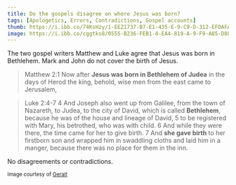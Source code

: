 ```yaml
---
title: Do the gospels disagree on where Jesus was born?
tags: [Apologetics, Errors, Contradictions, Gospel accounts]
thumb: https://i.ibb.co/74KsHzy/1-EE21737-B7-E1-435-E-9-C9-D-312-EFDAFAA86.jpg
image: https://i.ibb.co/cggtks8/0555-B236-FEB1-4-EA4-819-A-9-F9-A85-D88-DEC.jpg
---
```

The two gospel writers Matthew and Luke agree that Jesus was born in Bethlehem. Mark and John do not cover the birth of Jesus.

> Matthew 2:1 Now after **Jesus was born in Bethlehem of Judea** in the days of Herod the king, behold, wise men from the east came to Jerusalem, 

> Luke 2:4-7 4 And Joseph also went up from Galilee, from the town of Nazareth, to Judea, to the city of David, which is called **Bethlehem**, because he was of the house and lineage of David, 5 to be registered with Mary, his betrothed, who was with child. 6 And while they were there, the time came for her to give birth. 7 And **she gave birth** to her firstborn son and wrapped him in swaddling cloths and laid him in a manger, because there was no place for them in the inn.

No disagreements or contradictions.

<sub> Image courtesy of [Geralt](https://pixabay.com/users/geralt-9301/) </sub>
